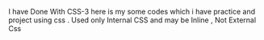 I have Done With CSS-3 here is my some codes which i have practice and project using css .
Used only Internal CSS and may be Inline , Not External Css

